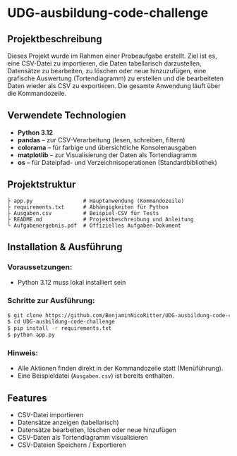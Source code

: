 # UDG-ausbildung-code-challenge

## Projektbeschreibung

Dieses Projekt wurde im Rahmen einer Probeaufgabe erstellt. Ziel ist es, eine CSV-Datei zu importieren, die Daten tabellarisch darzustellen, Datensätze zu bearbeiten, zu löschen oder neue hinzuzufügen, eine grafische Auswertung (Tortendiagramm) zu erstellen und die bearbeiteten Daten wieder als CSV zu exportieren. Die gesamte Anwendung läuft über die Kommandozeile.

## Verwendete Technologien

- **Python 3.12**
- **pandas** – zur CSV-Verarbeitung (lesen, schreiben, filtern)
- **colorama** – für farbige und übersichtliche Konsolenausgaben
- **matplotlib** – zur Visualisierung der Daten als Tortendiagramm
- **os** – für Dateipfad- und Verzeichnisoperationen (Standardbibliothek)

## Projektstruktur

```plaintext
├ app.py                # Hauptanwendung (Kommandozeile)
├ requirements.txt      # Abhängigkeiten für Python
├ Ausgaben.csv          # Beispiel-CSV für Tests
├ README.md             # Projektbeschreibung und Anleitung
└ Aufgabenergebnis.pdf  # Offizielles Aufgaben-Dokument
```

##  Installation & Ausführung

### Voraussetzungen:
- Python 3.12 muss lokal installiert sein

### Schritte zur Ausführung:

```bash
$ git clone https://github.com/BenjaminNicoRitter/UDG-ausbildung-code-challenge
$ cd UDG-ausbildung-code-challenge
$ pip install -r requirements.txt
$ python app.py
```

### Hinweis:
- Alle Aktionen finden direkt in der Kommandozeile statt (Menüführung).
- Eine Beispieldatei (`Ausgaben.csv`) ist bereits enthalten.

## Features

- CSV-Datei importieren
- Datensätze anzeigen (tabellarisch)
- Datensätze bearbeiten, löschen oder neue hinzufügen
- CSV-Daten als Tortendiagramm visualisieren
- CSV-Dateien Speichern / Exportieren
